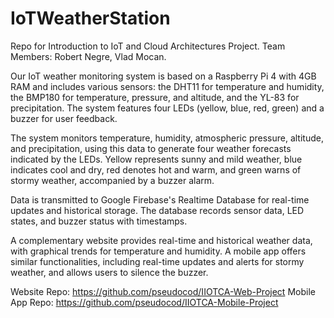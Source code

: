 # IoTWeatherStation

Repo for Introduction to IoT and Cloud Architectures Project.
Team Members: Robert Negre, Vlad Mocan. 


Our IoT weather monitoring system is based on a Raspberry Pi 4 with 4GB RAM and includes various sensors: the DHT11 for temperature and humidity, the BMP180 for temperature, pressure, and altitude, and the YL-83 for precipitation. The system features four LEDs (yellow, blue, red, green) and a buzzer for user feedback.

The system monitors temperature, humidity, atmospheric pressure, altitude, and precipitation, using this data to generate four weather forecasts indicated by the LEDs. Yellow represents sunny and mild weather, blue indicates cool and dry, red denotes hot and warm, and green warns of stormy weather, accompanied by a buzzer alarm.

Data is transmitted to Google Firebase's Realtime Database for real-time updates and historical storage. The database records sensor data, LED states, and buzzer status with timestamps.

A complementary website provides real-time and historical weather data, with graphical trends for temperature and humidity. A mobile app offers similar functionalities, including real-time updates and alerts for stormy weather, and allows users to silence the buzzer.

Website Repo: https://github.com/pseudocod/IIOTCA-Web-Project
Mobile App Repo: https://github.com/pseudocod/IIOTCA-Mobile-Project
